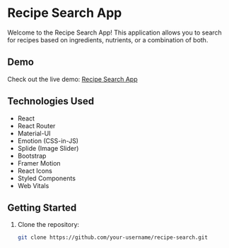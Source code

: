 # Recipe Search App

Welcome to the Recipe Search App! This application allows you to search for recipes based on ingredients, nutrients, or a combination of both.

## Demo

Check out the live demo: [Recipe Search App](https://nutrirecipe-sb.com/)

## Technologies Used

- React
- React Router
- Material-UI
- Emotion (CSS-in-JS)
- Splide (Image Slider)
- Bootstrap
- Framer Motion
- React Icons
- Styled Components
- Web Vitals

## Getting Started

1. Clone the repository:

   ```bash
   git clone https://github.com/your-username/recipe-search.git
